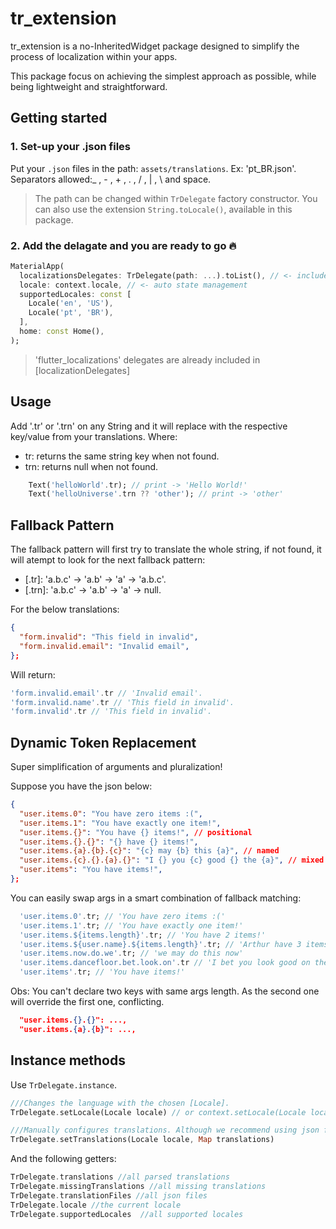 
# tr_extension

tr_extension is a no-InheritedWidget package designed to simplify the process of localization within your apps.

This package focus on achieving the simplest approach as possible, while being lightweight and straightforward.

## Getting started

### 1. Set-up your .json files

Put your `.json` files in the path: `assets/translations`.
Ex: 'pt_BR.json'. Separators allowed:_ , - , + , . , / , | , \ and space.

> The path can be changed within `TrDelegate` factory constructor.
> You can also use the extension `String.toLocale()`, available in this package.

### 2. Add the delagate and you are ready to go 🔥

```dart
MaterialApp(
  localizationsDelegates: TrDelegate(path: ...).toList(), // <- includes flutter_localizations
  locale: context.locale, // <- auto state management
  supportedLocales: const [
    Locale('en', 'US'),
    Locale('pt', 'BR'),
  ],
  home: const Home(),
);
```

> 'flutter_localizations' delegates are already included in [localizationDelegates]

## Usage

Add '.tr' or '.trn' on any String and it will replace with the respective key/value from your translations. Where:

- tr: returns the same string key when not found.
- trn: returns null when not found.

```dart
    Text('helloWorld'.tr); // print -> 'Hello World!'
    Text('helloUniverse'.trn ?? 'other'); // print -> 'other'
```

## Fallback Pattern

The fallback pattern will first try to translate the whole string, if not found, it will atempt to look for the next fallback pattern:

- [.tr]: 'a.b.c' -> 'a.b' -> 'a' -> 'a.b.c'.
- [.trn]: 'a.b.c' -> 'a.b' -> 'a' -> null.

For the below translations:

```json
{
  "form.invalid": "This field in invalid",
  "form.invalid.email": "Invalid email",
};
```

Will return:

```dart
'form.invalid.email'.tr // 'Invalid email'.
'form.invalid.name'.tr // 'This field in invalid'.
'form.invalid'.tr // 'This field in invalid'.
```

## Dynamic Token Replacement

Super simplification of arguments and pluralization!

Suppose you have the json below:

```json
{
  "user.items.0": "You have zero items :(",
  "user.items.1": "You have exactly one item!",
  "user.items.{}": "You have {} items!", // positional
  "user.items.{}.{}": "{} have {} items!",
  "user.items.{a}.{b}.{c}": "{c} may {b} this {a}", // named
  "user.items.{c}.{}.{a}.{}": "I {} you {c} good {} the {a}", // mixed
  "user.items": "You have items!",
};
```

You can easily swap args in a smart combination of fallback matching:

```dart
  'user.items.0'.tr; // 'You have zero items :('
  'user.items.1'.tr; // 'You have exactly one item!'
  'user.items.${items.length}'.tr; // 'You have 2 items!'
  'user.items.${user.name}.${items.length}'.tr; // 'Arthur have 3 items!'
  'user.items.now.do.we'.tr; // 'we may do this now'
  'user.items.dancefloor.bet.look.on'.tr // 'I bet you look good on the dancefloor'
  'user.items'.tr; // 'You have items!'
```

Obs: You can't declare two keys with same args length. As the second one will override the first one, conflicting.

```json
  "user.items.{}.{}": ...,
  "user.items.{a}.{b}": ...,
```

## Instance methods

Use `TrDelegate.instance`.

```dart
///Changes the language with the chosen [Locale].
TrDelegate.setLocale(Locale locale) // or context.setLocale(Locale locale)

///Manually configures translations. Although we recommend using json files as described above.
TrDelegate.setTranslations(Locale locale, Map translations)
```

And the following getters:

```dart
TrDelegate.translations //all parsed translations
TrDelegate.missingTranslations //all missing translations
TrDelegate.translationFiles //all json files
TrDelegate.locale //the current locale
TrDelegate.supportedLocales  //all supported locales

```
